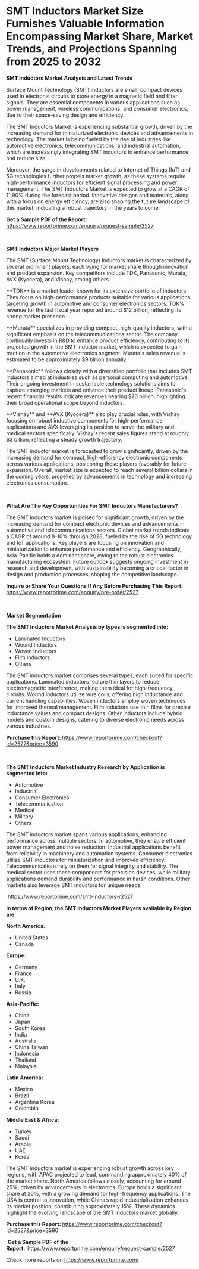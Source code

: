 <p><h1>SMT Inductors Market Size Furnishes Valuable Information Encompassing Market Share, Market Trends, and Projections Spanning from 2025 to 2032</h1></p><p><strong>SMT Inductors Market Analysis and Latest Trends</strong></p>
<p><p>Surface Mount Technology (SMT) inductors are small, compact devices used in electronic circuits to store energy in a magnetic field and filter signals. They are essential components in various applications such as power management, wireless communications, and consumer electronics, due to their space-saving design and efficiency. </p><p>The SMT Inductors Market is experiencing substantial growth, driven by the increasing demand for miniaturized electronic devices and advancements in technology. The market is being fueled by the rise of industries like automotive electronics, telecommunications, and industrial automation, which are increasingly integrating SMT inductors to enhance performance and reduce size. </p><p>Moreover, the surge in developments related to Internet of Things (IoT) and 5G technologies further propels market growth, as these systems require high-performance inductors for efficient signal processing and power management. The SMT Inductors Market is expected to grow at a CAGR of 11.90% during the forecast period. Innovative designs and materials, along with a focus on energy efficiency, are also shaping the future landscape of this market, indicating a robust trajectory in the years to come.</p></p>
<p><strong>Get a Sample PDF of the Report:&nbsp;</strong> <a href="https://www.reportprime.com/enquiry/request-sample/2527?utm_campaign=2778&utm_medium=2&utm_source=Github&utm_content=ia&utm_term=18032025&utm_id=smt-inductors">https://www.reportprime.com/enquiry/request-sample/2527</a></p>
<p>&nbsp;</p>
<p><strong>SMT Inductors Major Market Players</strong></p>
<p><p>The SMT (Surface Mount Technology) Inductors market is characterized by several prominent players, each vying for market share through innovation and product expansion. Key competitors include TDK, Panasonic, Murata, AVX (Kyocera), and Vishay, among others.</p><p>**TDK** is a market leader known for its extensive portfolio of inductors. They focus on high-performance products suitable for various applications, targeting growth in automotive and consumer electronics sectors. TDK's revenue for the last fiscal year reported around $12 billion, reflecting its strong market presence.</p><p>**Murata** specializes in providing compact, high-quality inductors, with a significant emphasis on the telecommunications sector. The company continually invests in R&D to enhance product efficiency, contributing to its projected growth in the SMT inductor market, which is expected to gain traction in the automotive electronics segment. Murata's sales revenue is estimated to be approximately $9 billion annually.</p><p>**Panasonic** follows closely with a diversified portfolio that includes SMT inductors aimed at industries such as personal computing and automotive. Their ongoing investment in sustainable technology solutions aims to capture emerging markets and enhance their product lineup. Panasonic's recent financial results indicate revenues nearing $70 billion, highlighting their broad operational scope beyond inductors.</p><p>**Vishay** and **AVX (Kyocera)** also play crucial roles, with Vishay focusing on robust inductive components for high-performance applications and AVX leveraging its position to serve the military and medical sectors specifically. Vishay's recent sales figures stand at roughly $3 billion, reflecting a steady growth trajectory.</p><p>The SMT inductor market is forecasted to grow significantly, driven by the increasing demand for compact, high-efficiency electronic components across various applications, positioning these players favorably for future expansion. Overall, market size is expected to reach several billion dollars in the coming years, propelled by advancements in technology and increasing electronics consumption.</p></p>
<p>&nbsp;</p>
<p><strong>What Are The Key Opportunities For SMT Inductors Manufacturers?</strong></p>
<p><p>The SMT inductors market is poised for significant growth, driven by the increasing demand for compact electronic devices and advancements in automotive and telecommunications sectors. Global market trends indicate a CAGR of around 8-10% through 2028, fueled by the rise of 5G technology and IoT applications. Key players are focusing on innovation and miniaturization to enhance performance and efficiency. Geographically, Asia-Pacific holds a dominant share, owing to the robust electronics manufacturing ecosystem. Future outlook suggests ongoing investment in research and development, with sustainability becoming a critical factor in design and production processes, shaping the competitive landscape.</p></p>
<p><strong>Inquire or Share Your Questions If Any Before Purchasing This Report:</strong> <a href="https://www.reportprime.com/enquiry/pre-order/2527?utm_campaign=2778&utm_medium=2&utm_source=Github&utm_content=ia&utm_term=18032025&utm_id=smt-inductors">https://www.reportprime.com/enquiry/pre-order/2527</a></p>
<p>&nbsp;</p>
<p><strong>Market Segmentation</strong></p>
<p><strong>The SMT Inductors Market Analysis by types is segmented into:</strong></p>
<p><ul><li>Laminated Inductors</li><li>Wound Inductors</li><li>Woven Inductors</li><li>Film Inductors</li><li>Others</li></ul></p>
<p><p>The SMT inductors market comprises several types, each suited for specific applications. Laminated inductors feature thin layers to reduce electromagnetic interference, making them ideal for high-frequency circuits. Wound inductors utilize wire coils, offering high inductance and current handling capabilities. Woven inductors employ woven techniques for improved thermal management. Film inductors use thin films for precise inductance values and compact designs. Other inductors include hybrid models and custom designs, catering to diverse electronic needs across various industries.</p></p>
<p><strong>Purchase this Report:&nbsp;</strong><a href="https://www.reportprime.com/checkout?id=2527&price=3590&utm_campaign=2778&utm_medium=2&utm_source=Github&utm_content=ia&utm_term=18032025&utm_id=smt-inductors">https://www.reportprime.com/checkout?id=2527&price=3590</a></p>
<p>&nbsp;</p>
<p><strong>The SMT Inductors Market Industry Research by Application is segmented into:</strong></p>
<p><ul><li>Automotive</li><li>Industrial</li><li>Consumer Electronics</li><li>Telecommunication</li><li>Medical</li><li>Military</li><li>Others</li></ul></p>
<p><p>The SMT inductors market spans various applications, enhancing performance across multiple sectors. In automotive, they ensure efficient power management and noise reduction. Industrial applications benefit from reliability in machinery and automation systems. Consumer electronics utilize SMT inductors for miniaturization and improved efficiency. Telecommunications rely on them for signal integrity and stability. The medical sector uses these components for precision devices, while military applications demand durability and performance in harsh conditions. Other markets also leverage SMT inductors for unique needs.</p></p>
<p><a href="https://www.reportprime.com/smt-inductors-r2527?utm_campaign=2778&utm_medium=2&utm_source=Github&utm_content=ia&utm_term=18032025&utm_id=smt-inductors">&nbsp;https://www.reportprime.com/smt-inductors-r2527</a></p>
<p><strong>In terms of Region, the SMT Inductors Market Players available by Region are:</strong></p>
<p>
    <p> <strong> North America: </strong>
        <ul>
            <li>United States</li>
            <li>Canada</li>
        </ul>
        </p> 
    <p> <strong> Europe: </strong>
        <ul>
            <li>Germany</li>
            <li>France</li>
            <li>U.K.</li>
            <li>Italy</li>
            <li>Russia</li>
        </ul>
        </p> 
    <p> <strong> Asia-Pacific: </strong>
        <ul>
            <li>China</li>
            <li>Japan</li>
            <li>South Korea</li>
            <li>India</li>
            <li>Australia</li>
            <li>China Taiwan</li>
            <li>Indonesia</li>
            <li>Thailand</li>
            <li>Malaysia</li>
        </ul>
        </p> 
    <p> <strong> Latin America: </strong>
        <ul>
            <li>Mexico</li>
            <li>Brazil</li>
            <li>Argentina Korea</li>
            <li>Colombia</li>
        </ul>
        </p> 
    <p> <strong> Middle East & Africa: </strong>
        <ul>
            <li>Turkey</li>
            <li>Saudi</li>
            <li>Arabia</li>
            <li>UAE</li>
            <li>Korea</li>
        </ul>
    </p>
    </p>
<p><p>The SMT inductors market is experiencing robust growth across key regions, with APAC projected to lead, commanding approximately 40% of the market share. North America follows closely, accounting for around 25%, driven by advancements in electronics. Europe holds a significant share at 20%, with a growing demand for high-frequency applications. The USA is central to innovation, while China’s rapid industrialization enhances its market position, contributing approximately 15%. These dynamics highlight the evolving landscape of the SMT inductors market globally.</p></p>
<p><strong>Purchase this Report: </strong><a href="https://www.reportprime.com/checkout?id=2527&price=3590&utm_campaign=2778&utm_medium=2&utm_source=Github&utm_content=ia&utm_term=18032025&utm_id=smt-inductors">https://www.reportprime.com/checkout?id=2527&price=3590</a></p>
<p>&nbsp;<strong>Get a Sample PDF of the Report:&nbsp;&nbsp;</strong><a href="https://www.reportprime.com/enquiry/request-sample/2527?utm_campaign=2778&utm_medium=2&utm_source=Github&utm_content=ia&utm_term=18032025&utm_id=smt-inductors">https://www.reportprime.com/enquiry/request-sample/2527</a></p>
<p><strong></strong></p>
<p>Check more reports on <a href="https://www.reportprime.com/?utm_campaign=2778&utm_medium=2&utm_source=Github&utm_content=ia&utm_term=18032025&utm_id=smt-inductors">https://www.reportprime.com/</a></p>